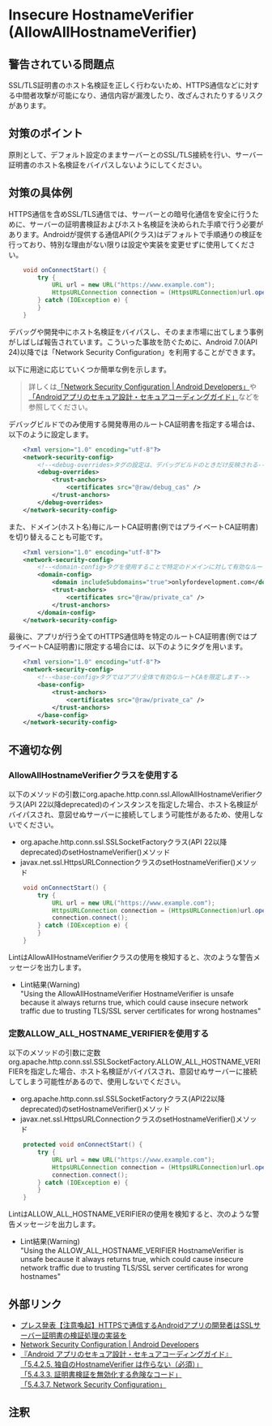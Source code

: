 # Insecure HostnameVerifier (AllowAllHostnameVerifier)

## 警告されている問題点

SSL/TLS証明書のホスト名検証を正しく行わないため、HTTPS通信などに対する中間者攻撃が可能になり、通信内容が漏洩したり、改ざんされたりするリスクがあります。

## 対策のポイント

原則として、デフォルト設定のままサーバーとのSSL/TLS接続を行い、サーバー証明書のホスト名検証をバイパスしないようにしてください。

## 対策の具体例

HTTPS通信を含めSSL/TLS通信では、サーバーとの暗号化通信を安全に行うために、サーバーの証明書検証およびホスト名検証を決められた手順で行う必要があります。Androidが提供する通信API(クラス)はデフォルトで手順通りの検証を行っており、特別な理由がない限りは設定や実装を変更せずに使用してください。

```java
    void onConnectStart() {
        try {
            URL url = new URL("https://www.example.com");
            HttpsURLConnection connection = (HttpsURLConnection)url.openConnection();            connection.connect();
        } catch (IOException e) {
        }
    }
```

デバッグや開発中にホスト名検証をバイパスし、そのまま市場に出てしまう事例がしばしば報告されています。こういった事故を防ぐために、Android 7.0(API 24)以降では「Network Security Configuration」を利用することができます。

以下に用途に応じていくつか簡単な例を示します。
> 詳しくは[「Network Security Configuration | Android Developers」][2]や[「Androidアプリのセキュア設計・セキュアコーディングガイド」][3]などを参照してください。

デバッグビルドでのみ使用する開発専用のルートCA証明書を指定する場合は、以下のように設定します。

```xml:manifest.xml
    <?xml version="1.0" encoding="utf-8"?>
    <network-security-config>
        <!--<debug-overrides>タグの設定は、デバッグビルドのときだけ反映される-->
        <debug-overrides>
            <trust-anchors>
                <certificates src="@raw/debug_cas" />
            </trust-anchors>
        </debug-overrides>
    </network-security-config>
```

また、ドメイン(ホスト名)毎にルートCA証明書(例ではプライベートCA証明書)を切り替えることも可能です。

```xml:manifest.xml
    <?xml version="1.0" encoding="utf-8"?>
    <network-security-config>
        <!--<domain-config>タグを使用することで特定のドメインに対して有効なルートCAを限定します-->
        <domain-config>
            <domain includeSubdomains="true">onlyfordevelopment.com</domain>
            <trust-anchors>
                <certificates src="@raw/private_ca" />
            </trust-anchors>
        </domain-config>
    </network-security-config>
```

最後に、アプリが行う全てのHTTPS通信時を特定のルートCA証明書(例ではプライベートCA証明書)に限定する場合には、以下のように<base-config>タグを用います。

```xml:manifest.xml
    <?xml version="1.0" encoding="utf-8"?>
    <network-security-config>
        <!--<base-config>タグではアプリ全体で有効なルートCAを限定します-->
        <base-config>
            <trust-anchors>
                <certificates src="@raw/private_ca" />
            </trust-anchors>
        </base-config>
    </network-security-config>
```

## 不適切な例

### AllowAllHostnameVerifierクラスを使用する  

以下のメソッドの引数にorg.apache.http.conn.ssl.AllowAllHostnameVerifierクラス(API 22以降deprecated)のインスタンスを指定した場合、ホスト名検証がバイパスされ、意図せぬサーバーに接続してしまう可能性があるため、使用しないでください。

-   org.apache.http.conn.ssl.SSLSocketFactoryクラス(API 22以降deprecated)のsetHostnameVerifier()メソッド
-   javax.net.ssl.HttpsURLConnectionクラスのsetHostnameVerifier()メソッド


```java
    void onConnectStart() {
        try {
            URL url = new URL("https://www.example.com");
            HttpsURLConnection connection = (HttpsURLConnection)url.openConnection();            connection.setHostnameVerifier(new AllowAllHostnameVerifier());
            connection.connect();
        } catch (IOException e) {
        }
    }
```

LintはAllowAllHostnameVerifierクラスの使用を検知すると、次のような警告メッセージを出力します。

-   Lint結果(Warning)  
    "Using the AllowAllHostnameVerifier HostnameVerifier is unsafe because it always returns true, 
    which could cause insecure network traffic due to trusting TLS/SSL server certificates for wrong hostnames"

### 定数ALLOW_ALL_HOSTNAME_VERIFIERを使用する 

以下のメソッドの引数に定数org.apache.http.conn.ssl.SSLSocketFactory.ALLOW_ALL_HOSTNAME_VERIFIERを指定した場合、ホスト名検証がバイパスされ、意図せぬサーバーに接続してしまう可能性があるので、使用しないでください。

-   org.apache.http.conn.ssl.SSLSocketFactoryクラス(API22以降deprecated)のsetHostnameVerifier()メソッド
-   javax.net.ssl.HttpsURLConnectionクラスのsetHostnameVerifier()メソッド


```java
    protected void onConnectStart() {
        try {
            URL url = new URL("https://www.example.com");
            HttpsURLConnection connection = (HttpsURLConnection)url.openConnection();            connection.setHostnameVerifier(SSLSocketFactory.ALLOW_ALL_HOSTNAME_VERIFIER);
            connection.connect();
        } catch (IOException e) {
        }
    }
```

LintはALLOW_ALL_HOSTNAME_VERIFIERの使用を検知すると、次のような警告メッセージを出力します。

-   Lint結果(Warning)  
    "Using the ALLOW_ALL_HOSTNAME_VERIFIER HostnameVerifier is unsafe because it always returns true, which could cause insecure network traffic due to trusting TLS/SSL server certificates for wrong hostnames"

## 外部リンク

-   [プレス発表【注意喚起】HTTPSで通信するAndroidアプリの開発者はSSLサーバー証明書の検証処理の実装を][1]
-   [Network Security Configuration | Android Developers][2]
-   [『Android アプリのセキュア設計・セキュアコーディングガイド』][3]  
    [「5.4.2.5. 独自のHostnameVerifier は作らない（必須）」][3-1]  
    [「5.4.3.3. 証明書検証を無効化する危険なコード」][3-2]  
    [「5.4.3.7. Network Security Configuration」][3-3]  


[1]: https://www.ipa.go.jp/about/press/20140919\_1.html
[2]: https://developer.android.com/training/articles/security-config.html
[3]: https://www.jssec.org/dl/android\_securecoding.pdf
[3-1]: http://www.jssec.org/dl/android_securecoding/5_how_to_use_security_functions.html#%E7%8B%AC%E8%87%AA%E3%81%AEhostnameverifier%E3%81%AF%E4%BD%9C%E3%82%89%E3%81%AA%E3%81%84-%EF%BC%88%E5%BF%85%E9%A0%88%EF%BC%89
[3-2]: http://www.jssec.org/dl/android_securecoding/5_how_to_use_security_functions.html#%E8%A8%BC%E6%98%8E%E6%9B%B8%E6%A4%9C%E8%A8%BC%E3%82%92%E7%84%A1%E5%8A%B9%E5%8C%96%E3%81%99%E3%82%8B%E5%8D%B1%E9%99%BA%E3%81%AA%E3%82%B3%E3%83%BC%E3%83%89
[3-3]: http://www.jssec.org/dl/android_securecoding/5_how_to_use_security_functions.html#network-security-configuration

## 注釈
